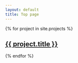 ```yaml
---
layout: default
title: Top page
---
```


<div class="project-grid">
  {% for project in site.projects %}
    <div class="project-item">
      <a href="{{ project.url }}">
        <h2>{{ project.title }}</h2>
      </a>
    </div>
  {% endfor %}
</div>
